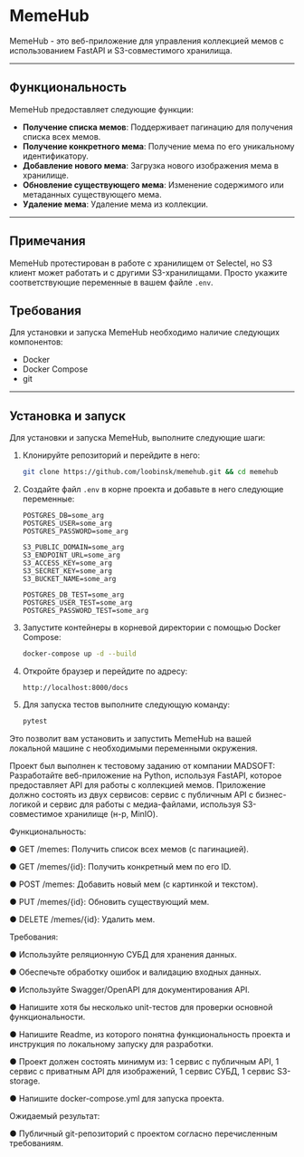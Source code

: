 # MemeHub

MemeHub - это веб-приложение для управления коллекцией мемов с использованием FastAPI и S3-совместимого хранилища.

---

## Функциональность

MemeHub предоставляет следующие функции:

- **Получение списка мемов**: Поддерживает пагинацию для получения списка всех мемов.
- **Получение конкретного мема**: Получение мема по его уникальному идентификатору.
- **Добавление нового мема**: Загрузка нового изображения мема в хранилище.
- **Обновление существующего мема**: Изменение содержимого или метаданных существующего мема.
- **Удаление мема**: Удаление мема из коллекции.

---

## Примечания

MemeHub протестирован в работе с хранилищем от Selectel, но S3 клиент может работать и с другими S3-хранилищами. Просто укажите соответствующие переменные в вашем файле `.env`.

## Требования

Для установки и запуска MemeHub необходимо наличие следующих компонентов:

- Docker
- Docker Compose
- git

---

## Установка и запуск

Для установки и запуска MemeHub, выполните следующие шаги:

1. Клонируйте репозиторий и перейдите в него:
    ```bash
    git clone https://github.com/loobinsk/memehub.git && cd memehub
    ```

2. Создайте файл `.env` в корне проекта и добавьте в него следующие переменные:
    ```dotenv
    POSTGRES_DB=some_arg
    POSTGRES_USER=some_arg
    POSTGRES_PASSWORD=some_arg

    S3_PUBLIC_DOMAIN=some_arg
    S3_ENDPOINT_URL=some_arg
    S3_ACCESS_KEY=some_arg
    S3_SECRET_KEY=some_arg
    S3_BUCKET_NAME=some_arg

    POSTGRES_DB_TEST=some_arg
    POSTGRES_USER_TEST=some_arg
    POSTGRES_PASSWORD_TEST=some_arg
    ```

3. Запустите контейнеры в корневой директории с помощью Docker Compose:
    ```bash
    docker-compose up -d --build
    ```

4. Откройте браузер и перейдите по адресу:
    ```
    http://localhost:8000/docs
    ```

5. Для запуска тестов выполните следующую команду:
    ```bash
    pytest
    ```

Это позволит вам установить и запустить MemeHub на вашей локальной машине с необходимыми переменными окружения.

Проект был выполнен к тестовому заданию от компании MADSOFT:
Разработайте веб-приложение на Python, используя FastAPI, которое предоставляет API для работы с коллекцией мемов. Приложение должно состоять из двух сервисов: сервис с публичным API с бизнес-логикой и сервис для работы с медиа-файлами, используя S3-совместимое хранилище (н-р, MinIO).     

Функциональность:

●  GET /memes: Получить список всех мемов (с пагинацией).

●  GET /memes/{id}: Получить конкретный мем по его ID.

●  POST /memes: Добавить новый мем (с картинкой и текстом).

●  PUT /memes/{id}: Обновить существующий мем.                                        

●  DELETE /memes/{id}: Удалить мем. 

Требования:                          

●  Используйте реляционную СУБД для хранения данных.

●  Обеспечьте обработку ошибок и валидацию входных данных.

●  Используйте Swagger/OpenAPI для документирования API.

●  Напишите хотя бы несколько unit-тестов для проверки основной      функциональности.

●  Напишите Readme, из которого понятна функциональность проекта и инструкция по локальному запуску для разработки.

●  Проект должен состоять минимум из: 1 сервис с публичным API, 1 сервис с приватным API для изображений, 1 сервис СУБД, 1 сервис S3-storage.

●  Напишите docker-compose.yml для запуска проекта.

                               
Ожидаемый результат:

● Публичный git-репозиторий с проектом согласно перечисленным требованиям.
